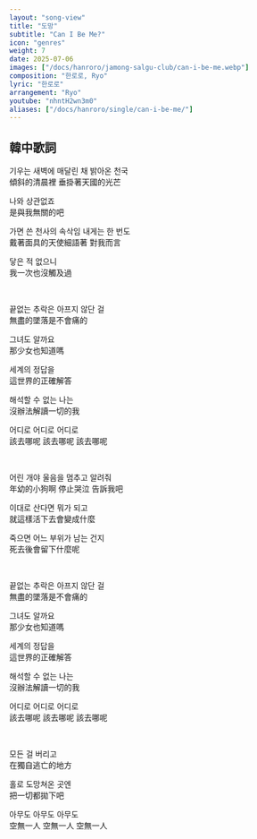 ```yaml
---
layout: "song-view"
title: "도망"
subtitle: "Can I Be Me?"
icon: "genres"
weight: 7
date: 2025-07-06
images: ["/docs/hanroro/jamong-salgu-club/can-i-be-me.webp"]
composition: "한로로, Ryo"
lyric: "한로로"
arrangement: "Ryo"
youtube: "nhntH2wn3m0"
aliases: ["/docs/hanroro/single/can-i-be-me/"]
---
```


## 韓中歌詞

기우는 새벽에 매달린 채 밝아온 천국  
傾斜的清晨裡 垂掛著天國的光芒  

나와 상관없죠  
是與我無關的吧  

가면 쓴 천사의 속삭임 내게는 한 번도  
戴著面具的天使細語著 對我而言  

닿은 적 없으니  
我一次也沒觸及過  

<br>

끝없는 추락은 아프지 않단 걸  
無盡的墜落是不會痛的  

그녀도 알까요  
那少女也知道嗎  

세계의 정답을  
這世界的正確解答  

해석할 수 없는 나는  
沒辦法解讀一切的我  

어디로 어디로 어디로  
該去哪呢 該去哪呢 該去哪呢  

<br>

어린 개야 울음을 멈추고 알려줘  
年幼的小狗啊 停止哭泣 告訴我吧  

이대로 산다면 뭐가 되고  
就這樣活下去會變成什麼  

죽으면 어느 부위가 남는 건지  
死去後會留下什麼呢  

<br>

끝없는 추락은 아프지 않단 걸  
無盡的墜落是不會痛的  

그녀도 알까요  
那少女也知道嗎  

세계의 정답을  
這世界的正確解答  

해석할 수 없는 나는  
沒辦法解讀一切的我  

어디로 어디로 어디로  
該去哪呢 該去哪呢 該去哪呢  

<br>

모든 걸 버리고  
在獨自逃亡的地方  

홀로 도망쳐온 곳엔  
把一切都拋下吧  

아무도 아무도 아무도  
空無一人 空無一人 空無一人  
